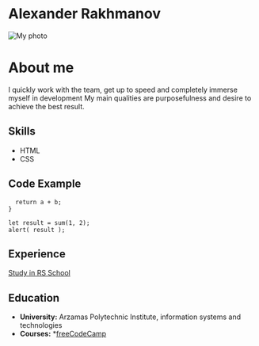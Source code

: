 # Alexander Rakhmanov

![My photo](https://i.ibb.co/gWSPrs2/IPP5-LYUKc-RE.jpg)

# About me

I quickly work with the team, get up to speed and completely immerse myself in development
My main qualities are purposefulness and desire to achieve the best result.

## Skills

* HTML
* CSS

## Code Example

``` function sum(a, b) {
  return a + b;
}

let result = sum(1, 2);
alert( result );
```

## Experience

[Study in RS School](https://rs.school/)

## Education

* **University:** Arzamas Polytechnic Institute, information systems and technologies
* **Courses:**
  *[freeCodeCamp](https://www.freecodecamp.org/)